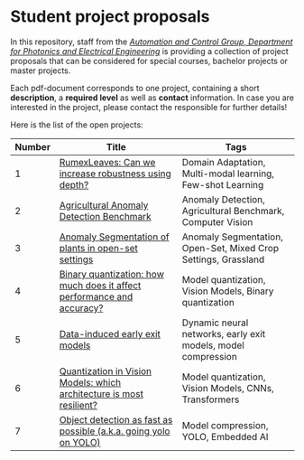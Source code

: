 # Student project proposals
In this repository, staff from the *[Automation and Control Group, Department for Photonics and Electrical Engineering](https://electro.dtu.dk/research/research-areas/electro-technology/automation-og-control)* is providing a collection of project proposals that can be considered for special courses, bachelor projects or master projects.


Each pdf-document corresponds to one project, containing a short **description**, a **required level** as well as **contact** information. In case you are interested in the project, please contact the responsible for further details!

Here is the list of the open projects:


| Number | Title | Tags |
|--------|-------|------|
| 1 | [RumexLeaves: Can we increase robustness using depth?](https://github.com/DTU-PAS/student-project-proposals/blob/main/project_descriptions/master/RumexLeaves_multi_model_model.pdf) | Domain Adaptation, Multi-modal learning, Few-shot Learning |
| 2 | [Agricultural Anomaly Detection Benchmark](https://github.com/DTU-PAS/student-project-proposals/blob/main/project_descriptions/master/agricultural_AD_benchmark.pdf) | Anomaly Detection, Agricultural Benchmark, Computer Vision |
| 3 | [Anomaly Segmentation of plants in open-set settings](https://github.com/DTU-PAS/student-project-proposals/blob/main/project_descriptions/master/anomaly_segmentation_of_plants.pdf) |  Anomaly Segmentation, Open-Set, Mixed Crop Settings, Grassland |
| 4 | [Binary quantization: how much does it affect performance and accuracy? ](https://github.com/DTU-PAS/student-project-proposals/blob/main/project_descriptions/master/Binary_quantization.pdf) | Model quantization, Vision Models, Binary quantization |
| 5 | [Data-induced early exit models](https://github.com/DTU-PAS/student-project-proposals/blob/main/project_descriptions/master/Early_exits.pdf) | Dynamic neural networks, early exit models, model compression |
| 6 | [Quantization in Vision Models: which architecture is most resilient?](https://github.com/DTU-PAS/student-project-proposals/blob/main/project_descriptions/master/Quantization_in_Vision_Models.pdf) | Model quantization, Vision Models, CNNs, Transformers |
| 7 | [Object detection as fast as possible (a.k.a. going yolo on YOLO)](https://github.com/DTU-PAS/student-project-proposals/blob/main/project_descriptions/master/Yolo_model_compression.pdf) | Model compression, YOLO, Embedded AI |
